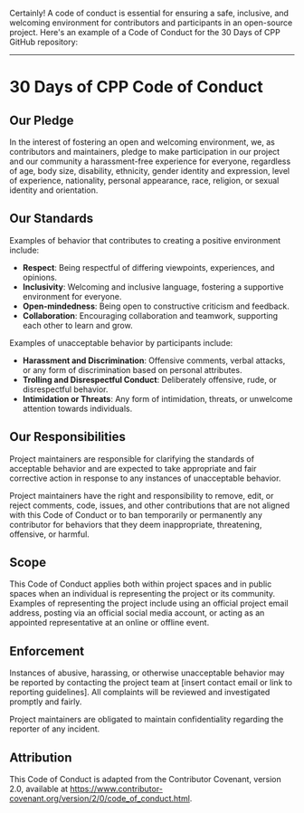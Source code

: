 Certainly! A code of conduct is essential for ensuring a safe, inclusive, and welcoming environment for contributors and participants in an open-source project. Here's an example of a Code of Conduct for the 30 Days of CPP GitHub repository:

---

# 30 Days of CPP Code of Conduct

## Our Pledge

In the interest of fostering an open and welcoming environment, we, as contributors and maintainers, pledge to make participation in our project and our community a harassment-free experience for everyone, regardless of age, body size, disability, ethnicity, gender identity and expression, level of experience, nationality, personal appearance, race, religion, or sexual identity and orientation.

## Our Standards

Examples of behavior that contributes to creating a positive environment include:

- **Respect**: Being respectful of differing viewpoints, experiences, and opinions.
- **Inclusivity**: Welcoming and inclusive language, fostering a supportive environment for everyone.
- **Open-mindedness**: Being open to constructive criticism and feedback.
- **Collaboration**: Encouraging collaboration and teamwork, supporting each other to learn and grow.

Examples of unacceptable behavior by participants include:

- **Harassment and Discrimination**: Offensive comments, verbal attacks, or any form of discrimination based on personal attributes.
- **Trolling and Disrespectful Conduct**: Deliberately offensive, rude, or disrespectful behavior.
- **Intimidation or Threats**: Any form of intimidation, threats, or unwelcome attention towards individuals.

## Our Responsibilities

Project maintainers are responsible for clarifying the standards of acceptable behavior and are expected to take appropriate and fair corrective action in response to any instances of unacceptable behavior.

Project maintainers have the right and responsibility to remove, edit, or reject comments, code, issues, and other contributions that are not aligned with this Code of Conduct or to ban temporarily or permanently any contributor for behaviors that they deem inappropriate, threatening, offensive, or harmful.

## Scope

This Code of Conduct applies both within project spaces and in public spaces when an individual is representing the project or its community. Examples of representing the project include using an official project email address, posting via an official social media account, or acting as an appointed representative at an online or offline event.

## Enforcement

Instances of abusive, harassing, or otherwise unacceptable behavior may be reported by contacting the project team at [insert contact email or link to reporting guidelines]. All complaints will be reviewed and investigated promptly and fairly.

Project maintainers are obligated to maintain confidentiality regarding the reporter of any incident.

## Attribution

This Code of Conduct is adapted from the Contributor Covenant, version 2.0, available at https://www.contributor-covenant.org/version/2/0/code_of_conduct.html.

